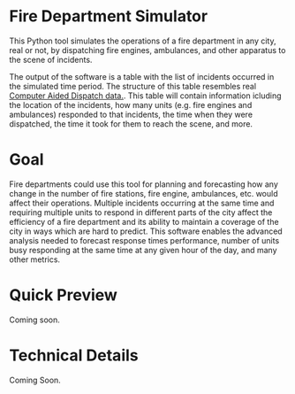# Fire Department Simulator
 
This Python tool simulates the operations of a fire department in any city, real or not, by dispatching fire engines, ambulances, and other apparatus to the scene of incidents.

The output of the software is a table with the list of incidents occurred in the simulated time period. The structure of this table resembles real [Computer Aided Dispatch data.](https://en.wikipedia.org/wiki/Computer-aided_dispatch). This table will contain information icluding the location of the incidents, how many units (e.g. fire engines and ambulances) responded to that incidents, the time when they were dispatched, the time it took for them to reach the scene, and more. 

# Goal

Fire departments could use this tool for planning and forecasting how any change in the number of fire stations, fire engine, ambulances, etc. would affect their operations. Multiple incidents occurring at the same time and requiring multiple units to respond in different parts of the city affect the efficiency of a fire department and its ability to maintain a coverage of the city in ways which are hard to predict. This software enables the advanced analysis needed to forecast response times performance, number of units busy responding at the same time at any given hour of the day, and many other metrics.

# Quick Preview

Coming soon.

# Technical Details

Coming Soon.
